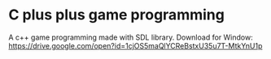 # C plus plus game programming
A c++ game programming made with SDL library.
Download for Window: https://drive.google.com/open?id=1cjOS5maQlYCReBstxU35u7T-MtkYnU1p 
